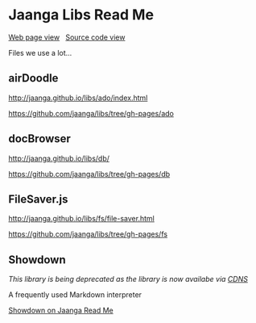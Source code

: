 Jaanga Libs Read Me
===
[Web page view]( http://jaanga.github.io/libs/ "View files with docBrowser" ) &nbsp;
[Source code view]( https://github.com/jaanga/libs/ "View files with GitHub")


Files we use a lot...  


## airDoodle
<http://jaanga.github.io/libs/ado/index.html>

<https://github.com/jaanga/libs/tree/gh-pages/ado>

## docBrowser
<http://jaanga.github.io/libs/db/>

<https://github.com/jaanga/libs/tree/gh-pages/db>

## FileSaver.js
<http://jaanga.github.io/libs/fs/file-saver.html>

<https://github.com/jaanga/libs/tree/gh-pages/fs>

## Showdown

_This library is being deprecated as the library is now availabe via [CDNS]( https://cdnjs.com/libraries/filesaver.js )_

A frequently used Markdown interpreter  

[Showdown on Jaanga Read Me]( http://jaanga.github.io/libs/md )  


